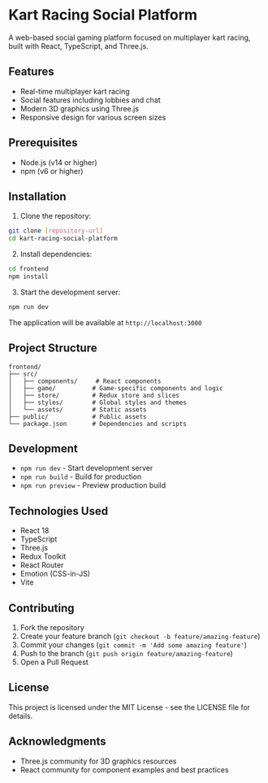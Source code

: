 # Kart Racing Social Platform

A web-based social gaming platform focused on multiplayer kart racing, built with React, TypeScript, and Three.js.

## Features

- Real-time multiplayer kart racing
- Social features including lobbies and chat
- Modern 3D graphics using Three.js
- Responsive design for various screen sizes

## Prerequisites

- Node.js (v14 or higher)
- npm (v6 or higher)

## Installation

1. Clone the repository:
```bash
git clone [repository-url]
cd kart-racing-social-platform
```

2. Install dependencies:
```bash
cd frontend
npm install
```

3. Start the development server:
```bash
npm run dev
```

The application will be available at `http://localhost:3000`

## Project Structure

```
frontend/
├── src/
│   ├── components/     # React components
│   ├── game/          # Game-specific components and logic
│   ├── store/         # Redux store and slices
│   ├── styles/        # Global styles and themes
│   └── assets/        # Static assets
├── public/            # Public assets
└── package.json       # Dependencies and scripts
```

## Development

- `npm run dev` - Start development server
- `npm run build` - Build for production
- `npm run preview` - Preview production build

## Technologies Used

- React 18
- TypeScript
- Three.js
- Redux Toolkit
- React Router
- Emotion (CSS-in-JS)
- Vite

## Contributing

1. Fork the repository
2. Create your feature branch (`git checkout -b feature/amazing-feature`)
3. Commit your changes (`git commit -m 'Add some amazing feature'`)
4. Push to the branch (`git push origin feature/amazing-feature`)
5. Open a Pull Request

## License

This project is licensed under the MIT License - see the LICENSE file for details.

## Acknowledgments

- Three.js community for 3D graphics resources
- React community for component examples and best practices 